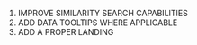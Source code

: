 1. IMPROVE SIMILARITY SEARCH CAPABILITIES
2. ADD DATA TOOLTIPS WHERE APPLICABLE
3. ADD A PROPER LANDING